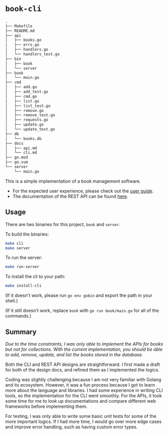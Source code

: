 # `book-cli`

```txt
.
├── Makefile
├── README.md
├── api
│   ├── books.go
│   ├── errs.go
│   ├── handlers.go
│   └── handlers_test.go
├── bin
│   ├── book
│   └── server
├── book
│   └── main.go
├── cmd
│   ├── add.go
│   ├── add_test.go
│   ├── cmd.go
│   ├── list.go
│   ├── list_test.go
│   ├── remove.go
│   ├── remove_test.go
│   ├── requests.go
│   ├── update.go
│   └── update_test.go
├── db
│   └── books.db
├── docs
│   ├── api.md
│   └── cli.md
├── go.mod
├── go.sum
└── server
    └── main.go
```

This is a simple implementation of a book management software.

* For the expected user experience, please check out the [user guide](docs/cli.md).
* The documentation of the REST API can be found [here](docs/api.md).

## Usage

There are two binaries for this project, `book` and `server`. 

To build the binaries:

```bash
make cli
make server
```

To run the server:

```bash
make run-server
```

To install the cli to your path:

 ```bash
 make install-cli
 ```

 (If it doesn't work, please run `go env gobin` and export the path in your shell.)

 (If it still doesn't work, replace `book` with `go run book/main.go` for all of the commands.)

## Summary

_Due to the time constraints, I was only able to implement the APIs for books but not for collections. With the current implementation, you should be able to add, remove, update, and list the books stored in the database._

Both the CLI and REST API designs are straightforward. I first made a draft for both of the design docs, and refined them as I implemented the logics.

Coding was slightly challenging because I am not very familiar with Golang and its ecosystem. However, it was a fun process because I got to learn more about the language and libraries. I had some experience in writing CLI tools, so the implementation for the CLI went smoothly. For the APIs, it took some time for me to look up documentations and compare different web frameworks before implementing them.

For testing, I was only able to write some basic unit tests for some of the more important logics. If I had more time, I would go over more edge cases and improve error handling, such as having custom error types.
